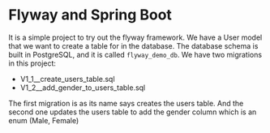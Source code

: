 # Flyway and Spring Boot

It is a simple project to try out the flyway framework.
We have a User model that we want to create a table for in the database.
The database schema is built in PostgreSQL, and it is called `flyway_demo_db`.
We have two migrations in this project:
* V1_1__create_users_table.sql
* V1_2__add_gender_to_users_table.sql

The first migration is as its name says creates the users table. And the second one updates the users table to add the gender column which is an enum (Male, Female)

